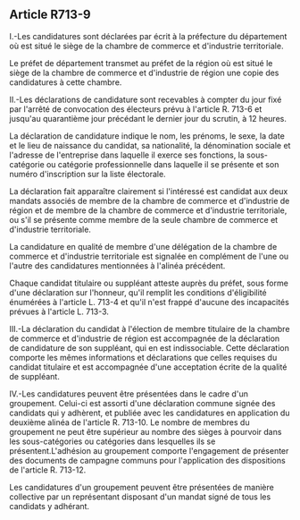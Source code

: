 Article R713-9
----
I.-Les candidatures sont déclarées par écrit à la préfecture du département où
est situé le siège de la chambre de commerce et d'industrie territoriale.

Le préfet de département transmet au préfet de la région où est situé le siège
de la chambre de commerce et d'industrie de région une copie des candidatures à
cette chambre.

II.-Les déclarations de candidature sont recevables à compter du jour fixé par
l'arrêté de convocation des électeurs prévu à l'article R. 713-6 et jusqu'au
quarantième jour précédant le dernier jour du scrutin, à 12 heures.

La déclaration de candidature indique le nom, les prénoms, le sexe, la date et
le lieu de naissance du candidat, sa nationalité, la dénomination sociale et
l'adresse de l'entreprise dans laquelle il exerce ses fonctions, la
sous-catégorie ou catégorie professionnelle dans laquelle il se présente et son
numéro d'inscription sur la liste électorale.

La déclaration fait apparaître clairement si l'intéressé est candidat aux deux
mandats associés de membre de la chambre de commerce et d'industrie de région et
de membre de la chambre de commerce et d'industrie territoriale, ou s'il se
présente comme membre de la seule chambre de commerce et d'industrie
territoriale.

La candidature en qualité de membre d'une délégation de la chambre de commerce
et d'industrie territoriale est signalée en complément de l'une ou l'autre des
candidatures mentionnées à l'alinéa précédent.

Chaque candidat titulaire ou suppléant atteste auprès du préfet, sous forme
d'une déclaration sur l'honneur, qu'il remplit les conditions d'éligibilité
énumérées à l'article L. 713-4 et qu'il n'est frappé d'aucune des incapacités
prévues à l'article L. 713-3.

III.-La déclaration du candidat à l'élection de membre titulaire de la chambre
de commerce et d'industrie de région est accompagnée de la déclaration de
candidature de son suppléant, qui en est indissociable. Cette déclaration
comporte les mêmes informations et déclarations que celles requises du candidat
titulaire et est accompagnée d'une acceptation écrite de la qualité de
suppléant.

IV.-Les candidatures peuvent être présentées dans le cadre d'un groupement.
Celui-ci est assorti d'une déclaration commune signée des candidats qui y
adhèrent, et publiée avec les candidatures en application du deuxième alinéa de
l'article R. 713-10. Le nombre de membres du groupement ne peut être supérieur
au nombre des sièges à pourvoir dans les sous-catégories ou catégories dans
lesquelles ils se présentent.L'adhésion au groupement comporte l'engagement de
présenter des documents de campagne communs pour l'application des dispositions
de l'article R. 713-12.

Les candidatures d'un groupement peuvent être présentées de manière collective
par un représentant disposant d'un mandat signé de tous les candidats y
adhérant.
